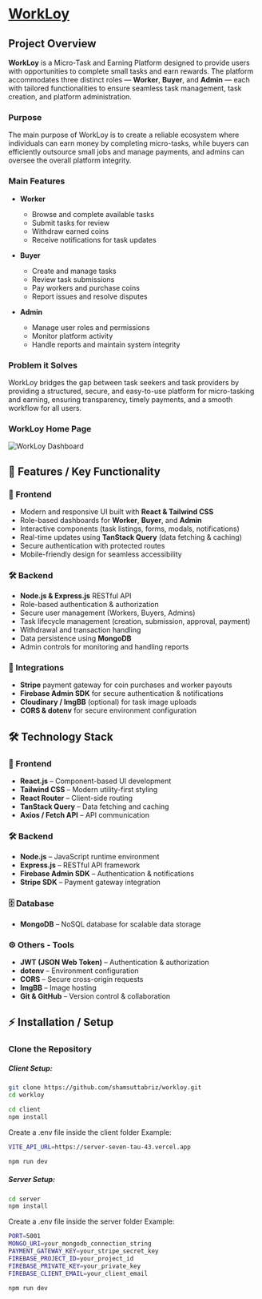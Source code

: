 # [WorkLoy](https://your-website-link.com)

## Project Overview
**WorkLoy** is a Micro-Task and Earning Platform designed to provide users with opportunities to complete small tasks and earn rewards. The platform accommodates three distinct roles — **Worker**, **Buyer**, and **Admin** — each with tailored functionalities to ensure seamless task management, task creation, and platform administration.

### Purpose
The main purpose of WorkLoy is to create a reliable ecosystem where individuals can earn money by completing micro-tasks, while buyers can efficiently outsource small jobs and manage payments, and admins can oversee the overall platform integrity.

### Main Features
- **Worker**
  - Browse and complete available tasks
  - Submit tasks for review
  - Withdraw earned coins
  - Receive notifications for task updates

- **Buyer**
  - Create and manage tasks
  - Review task submissions
  - Pay workers and purchase coins
  - Report issues and resolve disputes

- **Admin**
  - Manage user roles and permissions
  - Monitor platform activity
  - Handle reports and maintain system integrity

### Problem it Solves
WorkLoy bridges the gap between task seekers and task providers by providing a structured, secure, and easy-to-use platform for micro-tasking and earning, ensuring transparency, timely payments, and a smooth workflow for all users.

### WorkLoy Home Page

![WorkLoy Dashboard](https://i.ibb.co.com/XZNRpbm6/readme.png)

## 🚀 Features / Key Functionality

### 🎨 Frontend
- Modern and responsive UI built with **React & Tailwind CSS**
- Role-based dashboards for **Worker**, **Buyer**, and **Admin**
- Interactive components (task listings, forms, modals, notifications)
- Real-time updates using **TanStack Query** (data fetching & caching)
- Secure authentication with protected routes
- Mobile-friendly design for seamless accessibility

### 🛠 Backend
- **Node.js & Express.js** RESTful API
- Role-based authentication & authorization
- Secure user management (Workers, Buyers, Admins)
- Task lifecycle management (creation, submission, approval, payment)
- Withdrawal and transaction handling
- Data persistence using **MongoDB**
- Admin controls for monitoring and handling reports

### 🔗 Integrations
- **Stripe** payment gateway for coin purchases and worker payouts
- **Firebase Admin SDK** for secure authentication & notifications
- **Cloudinary / ImgBB** (optional) for task image uploads
- **CORS & dotenv** for secure environment configuration


## 🛠 Technology Stack

### 🎨 Frontend
- **React.js** – Component-based UI development
- **Tailwind CSS** – Modern utility-first styling
- **React Router** – Client-side routing
- **TanStack Query** – Data fetching and caching
- **Axios / Fetch API** – API communication

### 🛠 Backend
- **Node.js** – JavaScript runtime environment
- **Express.js** – RESTful API framework
- **Firebase Admin SDK** – Authentication & notifications
- **Stripe SDK** – Payment gateway integration

### 🗄 Database
- **MongoDB** – NoSQL database for scalable data storage

### ⚙️ Others - Tools
- **JWT (JSON Web Token)** – Authentication & authorization
- **dotenv** – Environment configuration
- **CORS** – Secure cross-origin requests
- **ImgBB** – Image hosting
- **Git & GitHub** – Version control & collaboration

## ⚡ Installation / Setup

### Clone the Repository

##### Client Setup:
```bash
git clone https://github.com/shamsuttabriz/workloy.git
cd workloy
```

```bash
cd client
npm install
```
Create a .env file inside the client folder
Example:
```bash
VITE_API_URL=https://server-seven-tau-43.vercel.app
```

```bash
npm run dev
```

##### Server Setup:

```bash
cd server
npm install
```
Create a .env file inside the server folder
Example:

```bash
PORT=5001
MONGO_URI=your_mongodb_connection_string
PAYMENT_GATEWAY_KEY=your_stripe_secret_key
FIREBASE_PROJECT_ID=your_project_id
FIREBASE_PRIVATE_KEY=your_private_key
FIREBASE_CLIENT_EMAIL=your_client_email
```

```bash
npm run dev
```
